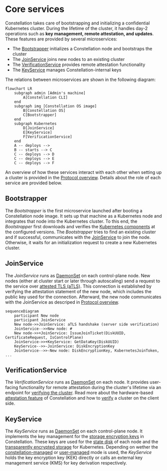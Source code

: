 # Core services

Constellation takes care of bootstrapping and initializing a confidential Kubernetes cluster.
During the lifetime of the cluster, it handles day-2 operations such as **key management, remote attestation, and updates**.
These features are provided by several microservices:

- The [Bootstrapper](microservices.md#bootstrapper) initializes a Constellation node and bootstraps the cluster
- The [JoinService](microservices.md#joinservice) joins new nodes to an existing cluster
- The [VerificationService](microservices.md#verificationservice) provides remote attestation functionality
- The [KeyService](microservices.md#keyservice) manages Constellation-internal keys

The relations between microservices are shown in the following diagram:

```mermaid
flowchart LR
    subgraph admin [Admin's machine]
        A[Constellation CLI]
    end
    subgraph img [Constellation OS image]
        B[Constellation OS]
        C[Bootstrapper]
    end
    subgraph Kubernetes
        D[JoinService]
        E[KeyService]
        F[VerificationService]
    end
    A -- deploys -->
    B -- starts --> C
    C -- deploys --> D
    C -- deploys --> E
    C -- deploys --> F
```

An overview of how these services interact with each other when setting up a cluster is provided in the [Protocol overview](../overview.md#cluster-growth). Details about the role of each service are provided below.

## Bootstrapper

The _Bootstrapper_ is the first microservice launched after booting a Constellation node image.
It sets up that machine as a Kubernetes node and integrates that node into the Kubernetes cluster.
To this end, the _Bootstrapper_ first downloads and verifies the [Kubernetes components](https://kubernetes.io/docs/concepts/overview/components/) at the configured versions.
The _Bootstrapper_ tries to find an existing cluster and if successful, communicates with the [JoinService](microservices.md#joinservice) to join the node.
Otherwise, it waits for an initialization request to create a new Kubernetes cluster.

## JoinService

The _JoinService_ runs as [DaemonSet](https://kubernetes.io/docs/concepts/workloads/controllers/daemonset/) on each control-plane node.
New nodes (either at cluster start or later through autoscaling) send a request to the service over [attested TLS (aTLS)](../security/attestation.md#attested-tls-atls). This connection is established by verifying the attestation statement of the new node, which includes the public key used for the connection. Afterward, the new node communicates with the JoinService as descriped in [Protocol overview](../overview.md#cluster-growth).

```mermaid
sequenceDiagram
    participant New node
    participant JoinService
    New node->>JoinService: aTLS handshake (server side verification)
    JoinService-->>New node: #
    New node->>+JoinService: IssueJoinTicket(DiskUUID, CertificateRequest, IsControlPlane)
    JoinService->>+KeyService: GetDataKey(DiskUUID)
    KeyService-->>-JoinService: DiskEncryptionKey
    JoinService-->>-New node: DiskEncryptionKey, KubernetesJoinToken, ...
```

## VerificationService

The _VerificationService_ runs as [DaemonSet](https://kubernetes.io/docs/concepts/workloads/controllers/daemonset/) on each node.
It provides user-facing functionality for remote attestation during the cluster's lifetime via an endpoint for [verifying the cluster](../security/attestation.md#cluster-attestation).
Read more about the hardware-based [attestation feature](../security/attestation.md) of Constellation and how to [verify](../../workflows/verify-cluster.md) a cluster on the client side.

## KeyService

The _KeyService_ runs as [DaemonSet](https://kubernetes.io/docs/concepts/workloads/controllers/daemonset/) on each control-plane node.
It implements the key management for the [storage encryption keys](../security/keys.md#storage-encryption) in Constellation. These keys are used for the [state disk](../components/node-images.md#state-disk) of each node and the [transparently encrypted storage](../security/encrypted-storage.md) for Kubernetes.
Depending on wether the [constellation-managed](../security/keys.md#constellation-managed-key-management) or [user-managed](../security/keys.md#user-managed-key-management) mode is used, the _KeyService_ holds the key encryption key (KEK) directly or calls an external key management service (KMS) for key derivation respectively.
